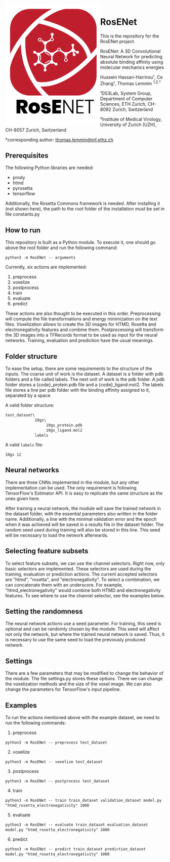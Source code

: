 <img src="logo.png" align="left" width="300">

# RosENet

This is the repository for the RosENet project.

RosENet: A 3D Convolutional Neural Network for predicting absolute binding affinity using molecular mechanics energies

Hussein Hassan-Harrirou¹, Ce Zhang¹, Thomas Lemmin <sup>1,2,*</sup>

¹DS3Lab, System Group, Department of Computer Sciences, ETH Zurich, CH-8092 Zurich, Switzerland

²Institute of Medical Virology, University of Zurich (UZH), CH-8057 Zurich, Switzerland

\*corresponding author: thomas.lemmin@inf.ethz.ch

## Prerequisites

The following Python libraries are needed:

- prody
- htmd
- pyrosetta
- tensorflow

Additionally, the Rosetta Commons framework is needed. After installing it (not shown here), the path to the root folder of the installation must be set in file constants.py

## How to run

This repository is built as a Python module. To execute it, one should go above the root folder and run the following command:

```
python3 -m RosENet -- arguments
```

Currently, six actions are implemented:

1. preprocess
2. voxelize
3. postprocess
4. train
5. evaluate
6. predict

These actions are also thought to be executed in this order.
Preprocessing will compute the file transformations and energy minimization on the text files.
Voxelization allows to create the 3D images for HTMD, Rosetta and electronegativity features and combine them.
Postprocessing will transform the 3D images into a TFRecords format to be used as input for the neural networks.
Training, evaluation and prediction have the usual meanings.

## Folder structure

To ease the setup, there are some requirements to the structure of the inputs.
The coarse unit of work is the dataset. A dataset is a folder with pdb folders and a file called labels.
The next unit of work is the pdb folder. A pdb folder stores a {code}_protein.pdb file and a {code}_ligand.mol2.
The labels file stores a line per pdb folder with the binding affinity assigned to it, separated by a space


A valid folder structure:
```
test_dataset\
             10gs\
                  10gs_protein.pdb
                  10gs_ligand.mol2
             labels
```

A valid `labels` file:
```
10gs 12
```

## Neural networks

There are three CNNs implemented in the module, but any other implementation can be used. The only requirement is following TensorFlow's Estimator API.
It is easy to replicate the same structure as the ones given here.

After training a neural network, the module will save the trained network in the dataset folder, with the essential parameters also written in the folder name. Additionally, a line with the minimal validation error and the epoch when it was achieved will be saved in a results file in the dataset folder. The random seed used during training will also be stored in this line. This seed will be necessary to load the network afterwards. 

## Selecting feature subsets

To select feature subsets, we can use the channel selectors. Right now, only basic selectors are implemented. These selectors are used during the training, evaluation or prediction actions.
The current accepted selectors are "htmd", "rosetta", and "electronegativity". To select a combination, we can concatenate them with an underscore.
For example, "htmd_electronegativity" would combine both HTMD and electronegativity features.
To see where to use the channel selector, see the examples below.

## Setting the randomness

The neural network actions use a seed parameter. For training, this seed is optional and can be randomly chosen by the module.
This seed will affect not only the network, but where the trained neural network is saved. Thus, it is necessary to use the same seed to load the previously produced network.

## Settings

There are a few parameters that may be modified to change the behavior of the module. The file settings.py stores these options.
There we can change the voxelization methods and the size of the voxel image. We can also change the parameters for TensorFlow's input pipeline.

## Examples

To run the actions mentioned above with the example dataset, we need to run the following commands:

1. preprocess
```
python3 -m RosENet -- preprocess test_dataset
```
2. voxelize
```
python3 -m RosENet -- voxelize test_dataset
```
3. postprocess
```
python3 -m RosENet -- postprocess test_dataset
```
4. train
```
python3 -m RosENet -- train train_dataset validation_dataset model.py "htmd_rosetta_electronegativity" 1000
```
5. evaluate
```
python3 -m RosENet -- evaluate train_dataset evaluation_dataset model.py "htmd_rosetta_electronegativity" 1000
```
6. predict
```
python3 -m RosENet -- predict train_dataset prediction_dataset model.py "htmd_rosetta_electronegativity" 1000
```
